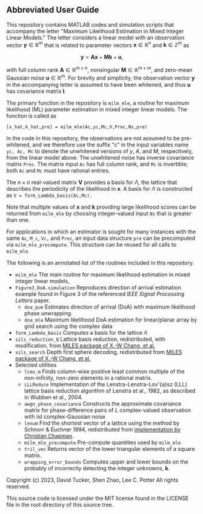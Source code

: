 ## Abbreviated User Guide
This repository contains MATLAB codes and simulation scripts that accompany the letter "Maximum Likelihood Estimation in Mixed Integer Linear Models." The letter considers a linear model with an observation vector $\mathbf{y} \in \mathbb{R}^m$ that is related to parameter vectors $\mathbf{x} \in \mathbb{R}^n$ and $\mathbf{k} \in \mathbb{Z}^m$ as

$$  \mathbf{y} =  \mathbf{A x} + \mathbf{M} \mathbf{k} + \mathbf{u},$$

with full column rank $\mathbf{A}\in \mathbb{R}^{m \times n}$, nonsingular $\mathbf{M} \in \mathbb{R}^{m \times m}$, and zero-mean Gaussian noise $\mathbf{u}  \in \mathbb{R}^m$. For brevity and simplicity, the observation vector $\mathbf{y}$ in the accompanying letter is assumed to have been whitened, and thus $\mathbf{u}$ has covariance matrix $\mathbf{I}$. 

The primary function in the repository is ```milm_mle```, a routine for maximum likelihood (ML) parameter estimation in mixed integer linear models. The function is called as

```[x_hat,k_hat,pre] = milm_mle(Ac,yc,Mc,V,Prec,Ns,pre)```

In the code in this repository, the observations are not assumed to be pre-whitened, and we therefore use the suffix "c" in the input variables name ```yc, Ac, Mc``` to denote the unwhitened versions of $y$, $A$, and $M,$ respectively, from the linear model above. The unwhitened noise has inverse covariance matrix ```Prec```. The matrix input ```Ac``` has full column rank, and ```Mc``` is invertible; both ```Ac``` and ```Mc``` must have rational entries.

The $n \times n$ real-valued matrix $\mathbf{V}$ provides a basis for $\Lambda$, the lattice that describes the periodicity of the likelihood in $\mathbf{x}$. A basis for $\Lambda$ is constructed as ```V = form_Lambda_basis(Ac,Mc).```

Note that multiple values of $\mathbf{x}$ and $\mathbf{k}$ providing large likelihood scores can be returned from ```milm_mle``` by choosing integer-valued input ```Ns``` that is greater than one.

For applications in which an estimator is sought for many instances with the same ```Ac```, ```M_c```, ```Vc,``` and ```Prec```, an input data structure ```pre``` can be precomputed via ```milm_mle_precompute```. This structure can be reused for all calls to ```milm_mle```.


The following is an annotated list of the routines included in this repository.
* ```milm_mle``` The main routine for maximum likelihood estimation in mixed integer linear models,
* ```Figure3_DoA.simulation``` Reproduces direction of arrival estimation example found in Figure 3 of the referenced _IEEE Signal Processing Letters_ paper.
  * ```doa_pue```     Estimates direction of arrival (DoA) with maximum likelihood phase unwrapping. 
  * ```doa_mle```     Maximum likelihood DoA estimation for linear/planar array by grid search using the complex data
* ```form_Lambda_basis```     Computes a basis for the lattice $\Lambda$
* ```sils_reduction_Q```     Lattice basis reduction, redistributed, with modification, from [MILES package of X.-W Chang, et al.](https://www.cs.mcgill.ca/~chang/MILES_routine1.php)
* ```sils_search```     Depth first sphere decoding, redistributed from [MILES package of X.-W Chang, et al.](https://www.cs.mcgill.ca/~chang/MILES_routine1.php) 
* Selected utilities
  * ```lcms.m```     Finds column-wise positive least common multiple of the non-infinity, non-zero elements in a rational matrix.
  * ```LLLReduce``` Implementation of the Lenstra-Lenstra-Lov\'{a}sz (LLL) lattice basis reduction algorithm of Lenstra et al., 1982, as described in  Wubben et al., 2004. 
  * ```awgn_phase_covariance```	Constructs the approximate covariance matrix for phase-difference pairs of $L$ complex-valued observation with iid complex-Gaussian noise
  * ```lenum```			Find the shortest vector of a lattice using the method by Schnorr & Euchner 1994, redistributed from [implementation by Christian Chapman](https://github.com/enthdegree/lenum.m). 
  * ```milm_mle_precompute```	Pre-compute quantities used by ```milm_mle```
  * ```tril_vec```		Returns vector of the lower triangular elements of a square matrix.
  * ```wrapping_error_bounds```	Computes upper and lower bounds on the probably of incorrectly detecting the integer unknowns, $\mathbf{k}.$
		

Copyright (c) 2023, David Tucker, Shen Zhao, Lee C. Potter
All rights reserved.

This source code is licensed under the MIT license found in the LICENSE file in the root directory of this source tree. 
